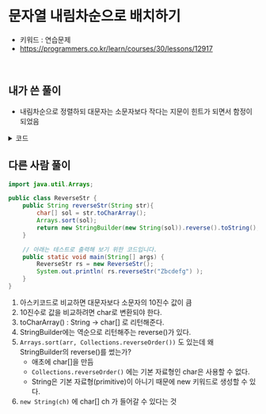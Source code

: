 # 문자열 내림차순으로 배치하기
- 키워드 : 연습문제 
- https://programmers.co.kr/learn/courses/30/lessons/12917

<br>

## 내가 쓴 풀이
- 내림차순으로 정렬하되 대문자는 소문자보다 작다는 지문이 힌트가 되면서 함정이 되었음 


<details>
<summary>코드</summary>
<div markdown="1">     

```java
class Solution {
   public String solution(String s) {
        String answer = "";
        ArrayList<String> upperList = new ArrayList<>();
        ArrayList<String> lowerList = new ArrayList<>();
        
        for(int i=0; i<s.length(); i++) {
        	String temp = s.substring(i, i+1);
        	
        	if(temp.toLowerCase().equals(temp)) {	
        		upperList.add(temp);
        	}else {
        		lowerList.add(temp);
        	}
        }
        
        String[] upperArr = new String[upperList.size()];
        String[] lowerArr = new String[lowerList.size()];
       
        for(int i=0; i<upperArr.length; i++) {
        	upperArr[i] = upperList.get(i);
        }
        
        for(int i=0; i<lowerArr.length; i++) {
        	lowerArr[i] = lowerList.get(i);
        }
        
        Arrays.sort(upperArr, Collections.reverseOrder());
        Arrays.sort(lowerArr, Collections.reverseOrder());
        
        for(String u : upperArr) {
        	answer += u;
        }
        
        for(String l : lowerArr) {
        	answer += l;
        }
        
        return answer;
    }
}
```

</div>
</details>


## 다른 사람 풀이
```java
import java.util.Arrays;

public class ReverseStr {
    public String reverseStr(String str){
	    char[] sol = str.toCharArray();
	    Arrays.sort(sol);
	    return new StringBuilder(new String(sol)).reverse().toString();
    }

    // 아래는 테스트로 출력해 보기 위한 코드입니다.
    public static void main(String[] args) {
        ReverseStr rs = new ReverseStr();
        System.out.println( rs.reverseStr("Zbcdefg") );
    }
}
```
1. 아스키코드로 비교하면 대문자보다 소문자의 10진수 값이 큼 
2. 10진수로 값을 비교하려면 char로 변환되야 한다.
3. toCharArray() : String -> char[] 로 리턴해준다.
4. StringBuilder에는 역순으로 리턴해주는 reverse()가 있다.
5. `Arrays.sort(arr, Collections.reverseOrder())` 도 있는데 왜 StringBuilder의 reverse()를 썼는가?
	- 애초에 char[]을 만듬 
	- `Collections.reverseOrder()` 에는 기본 자료형인 char은 사용할 수 없다.
	- String은 기본 자료형(primitive)이 아니기 때문에 new 키워드로 생성할 수 있다.
6. `new String(ch)` 에 char[] ch 가 들어갈 수 있다는 것 
 





